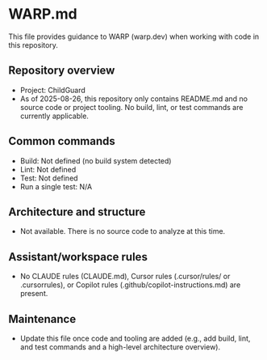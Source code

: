 # WARP.md

This file provides guidance to WARP (warp.dev) when working with code in this repository.

## Repository overview
- Project: ChildGuard
- As of 2025-08-26, this repository only contains README.md and no source code or project tooling. No build, lint, or test commands are currently applicable.

## Common commands
- Build: Not defined (no build system detected)
- Lint: Not defined
- Test: Not defined
- Run a single test: N/A

## Architecture and structure
- Not available. There is no source code to analyze at this time.

## Assistant/workspace rules
- No CLAUDE rules (CLAUDE.md), Cursor rules (.cursor/rules/ or .cursorrules), or Copilot rules (.github/copilot-instructions.md) are present.

## Maintenance
- Update this file once code and tooling are added (e.g., add build, lint, and test commands and a high-level architecture overview).

